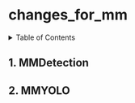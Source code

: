 # changes_for_mm


<!-- TABLE OF CONTENTS -->
<details>
  <summary>Table of Contents</summary>
  <ol>
    <li>
      <a href="#mmdetection">MMDetection</a>
      <ul>
        <li><a href="#built-with">Shut off several assertions</a></li>
      </ul>
    </li>
    <li>
      <a href="#mmyolo">MMYOLO</a>
      <ul>
        <li><a href="#prerequisites">Prerequisites</a></li>
        <li><a href="#installation">Installation</a></li>
      </ul>
    </li>
  </ol>
</details>

## 1. MMDetection




## 2. MMYOLO
